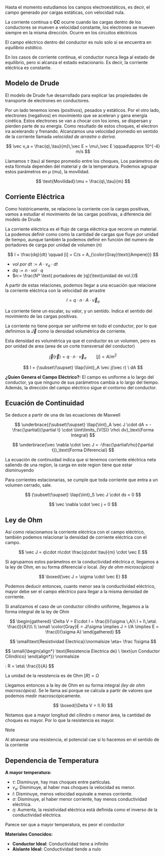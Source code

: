 Hasta el momento estudiamos los campos electroestáticos, es decir, el campo generado por cargas estáticas, con velocidad nula.

La corriente continua o **CC** ocurre cuando las cargas dentro de los conductores se mueven a velocidad constante, los electrones se mueven siempre en la misma dirección. Ocurre en los circuitos eléctricos

El campo eléctrico dentro del conductor es nulo solo si se encuentra en *equilibrio estático.*

En los casos de corriente continua, el conductor nunca llega al estado de equilibrio, pero si alcanza el estado estacionario. Es decir, la corriente eléctrica es constante.

## Modelo de Drude

El modelo de Drude fue desarrollado para explicar las propiedades de transporte de electrones en conductores.

Por un lado tenemos iones (positivos), pesados y estáticos. Por el otro lado, electrones (negativos) en movimiento que se aceleran y gana energía cinética. Estos electrones se van a chocar con los iones, se dispersan y pierden parte de su energía. Como resultado de estos choques, el electron ira acelerando y frenando. Alcanzamos una velocidad promedio en sentido de la corriente llamada *velocidad de arrastre o deriva*.

$$
\vec v_a = \frac{q\,\tau}{m}\,\vec E = \mu\,\vec E \qquad\approx 10^{-4} m/s
$$

Llamamos $\tau$ (tau) al tiempo promedio entre los choques, Los parámetros de esta fórmula dependen del material y de la temperatura. Podemos agrupar estos parámetros en $\mu$ (mu), la movilidad.

$$
\text{Movilidad}:\mu = \frac{q\,\tau}{m}
$$

## Corriente Eléctrica

Como históricamente, se relaciono la corriente con la cargas positivas, vamos a estudiar el movimiento de las cargas positivas, a diferencia del modelo de Drude.

La corriente eléctrica es el flujo de carga eléctrica que recorre un material. La podemos definir como como la cantidad de cargas que fluye por unidad de tiempo, aunque también la podemos definir en función del numero de portadores de carga por unidad de volumen ($n$)

$$
I = \frac{dq}{dt} \qquad [i] = C/s = A_{\color{Gray}\text{(Ampere)}}
$$

- $vol\ por\ dt:= A\cdot v_a\cdot dt$
- $dq:= n\cdot vol\cdot q$
- $n:= \frac{Nº \text{ portadores de }q}{\text{unidad de vol.}}$

A partir de estas relaciones, podemos llegar a una ecuación que relacione la corriente eléctrica con la velocidad de arrastre

$$
I = q\cdot n\cdot A \cdot \vec v_a
$$

La corriente tiene un escalar, su valor, y un sentido. Indica el sentido del movimiento de las cargas positivas.

La corriente no tiene porque ser uniforme en todo el conductor, por lo que definimos la $\vec J$ como la densidad volumétrica de corriente.

Esta densidad es volumétrica ya que el conductor es un volumen, pero es por unidad de area (area de un corte transversal del conductor)

$$
\vec j(\vec r) = q\cdot n\cdot \vec v_a \qquad [j] = A/m^2
$$

$$
I = {\subset\!\supset} \llap{\iint}_A \vec j(\vec r) \ dA
$$

**¿Quien Genera el Campo Eléctrico?:** El campo es uniforme a lo largo del conductor, ya que ninguno de sus parámetros cambia a lo largo del tiempo. Además, la dirección del campo eléctrico sigue el contorno del conductor.

## Ecuación de Continuidad

Se deduce a partir de una de las ecuaciones de Maxwell

$$
\underbrace{{\subset\!\supset} \llap{\iint}_A \vec J \cdot dA = -\frac{\partial}{\partial t} \cdot \iiint\limits_{V(S)} \rho\ dv}_\text{Forma Integral}
$$

$$
\underbrace{\vec \nabla \cdot \vec J = -\frac{\partial\rho}{\partial t}}_\text{Forma Diferencial}
$$

La ecuación de continuidad indica que si tenemos corriente eléctrica neta saliendo de una region, la carga en este region tiene que estar disminuyendo

Para corrientes estacionarias, se cumple que toda corriente que entra a un volumen cerrado, sale.

$$
{\subset\!\supset} \llap{\iint}_S \vec J \cdot ds = 0
$$

$$
\vec \nabla \cdot \vec j = 0
$$

## Ley de Ohm

Así como relacionamos la corriente eléctrica con el campo eléctrico, también podemos relacionar la densidad de corriente eléctrica con el campo.

$$
\vec J = q\cdot n\cdot \frac{q\cdot \tau}{m} \cdot \vec E
$$

Si agrupamos estos parámetros en la conductividad eléctrica $\sigma$, llegamos a la ley de Ohm, en su forma diferencial o local. *(ley de ohm microscópica)*

$$
\boxed{\vec J = \sigma \cdot \vec E}
$$

Podemos deducir entonces, cuanto menor sea la conductividad eléctrico, mayor debe ser el campo eléctrico para llegar a la misma densidad de corriente.

Si analizamos el caso de un conductor cilindro uniforme, llegamos a la forma integral de la ley de Ohm

$$
\begin{gathered}
\Delta V = E\cdot l = \frac{I}{\sigma \,A}\ l = I\,\eta\ \frac{l}{A}\\\ \\
\small  \color{Gray}E = J/\sigma \implies J = I/A \implies E = \frac{I}{\sigma A}
\end{gathered}
$$

$$
\small\text{Resistividad Electrica}:\normalsize \eta= \frac 1\sigma
$$

$$
\small{\begin{align*}
\text{Resistencia Electrica de} \\
\text{un Conductor Cilindrico}
\end{align*}}
\normalsize

: R = \eta\ \frac{l}{A}
$$

La unidad de la resistencia es de Ohm $[R] = \Omega$

Llegamos entonces a la ley de Ohm en su forma integral *(ley de ohm macroscópica)*. Se le llama así porque se calcula a partir de valores que podemos medir macroscópicamente.

$$
\boxed{\Delta V = I\ R}
$$

Notamos que a mayor longitud del cilindro o menor área, la cantidad de choques es mayor. Por lo que la resistencia es mayor.

> [!note]
> Al atravesar una resistencia, el potencial cae si lo hacemos en el sentido de la corriente

## Dependencia de Temperatura

**A mayor temperatura:**

- $\tau:$ Disminuye, hay mas choques entre partículas.
- $v_a:$ Disminuye, al haber mas choques la velocidad es menor.
- $I:$ Disminuye, menos velocidad equivale a menos corriente.
- $\sigma:$ Disminuye, al haber menor corriente, hay menos conductividad eléctrica.
- $\eta:$ Aumenta, la resistividad eléctrica está definida como el inverso de la conductividad eléctrica.

Parece ser que a mayor temperatura, es peor el conductor

**Materiales Conocidos:**

- **Conductor Ideal**: Conductividad tiene a infinito
- **Aislante Ideal:** Conductividad tiende a nulo
